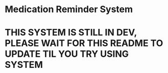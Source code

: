# Medication Reminder System

# THIS SYSTEM IS STILL IN DEV, PLEASE WAIT FOR THIS README TO UPDATE TIL YOU TRY USING SYSTEM